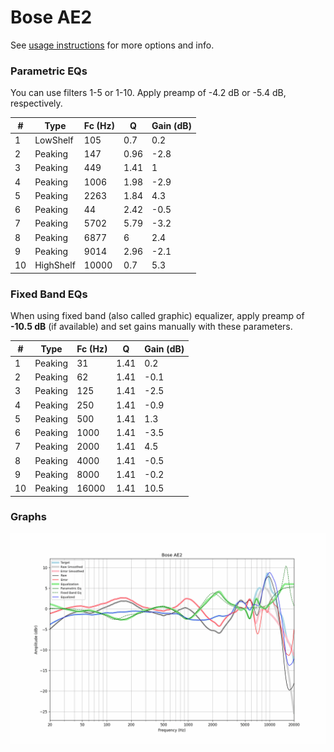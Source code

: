 # Bose AE2
See [usage instructions](https://github.com/jaakkopasanen/AutoEq#usage) for more options and info.

### Parametric EQs
You can use filters 1-5 or 1-10. Apply preamp of -4.2 dB or -5.4 dB, respectively.

|   # | Type      |   Fc (Hz) |    Q |   Gain (dB) |
|-----|-----------|-----------|------|-------------|
|   1 | LowShelf  |       105 | 0.7  |         0.2 |
|   2 | Peaking   |       147 | 0.96 |        -2.8 |
|   3 | Peaking   |       449 | 1.41 |         1   |
|   4 | Peaking   |      1006 | 1.98 |        -2.9 |
|   5 | Peaking   |      2263 | 1.84 |         4.3 |
|   6 | Peaking   |        44 | 2.42 |        -0.5 |
|   7 | Peaking   |      5702 | 5.79 |        -3.2 |
|   8 | Peaking   |      6877 | 6    |         2.4 |
|   9 | Peaking   |      9014 | 2.96 |        -2.1 |
|  10 | HighShelf |     10000 | 0.7  |         5.3 |

### Fixed Band EQs
When using fixed band (also called graphic) equalizer, apply preamp of **-10.5 dB** (if available) and set gains manually with these parameters.

|   # | Type    |   Fc (Hz) |    Q |   Gain (dB) |
|-----|---------|-----------|------|-------------|
|   1 | Peaking |        31 | 1.41 |         0.2 |
|   2 | Peaking |        62 | 1.41 |        -0.1 |
|   3 | Peaking |       125 | 1.41 |        -2.5 |
|   4 | Peaking |       250 | 1.41 |        -0.9 |
|   5 | Peaking |       500 | 1.41 |         1.3 |
|   6 | Peaking |      1000 | 1.41 |        -3.5 |
|   7 | Peaking |      2000 | 1.41 |         4.5 |
|   8 | Peaking |      4000 | 1.41 |        -0.5 |
|   9 | Peaking |      8000 | 1.41 |        -0.2 |
|  10 | Peaking |     16000 | 1.41 |        10.5 |

### Graphs
![](./Bose%20AE2.png)
